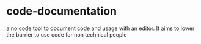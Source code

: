 # code-documentation
a no code tool to document code and usage with an editor. It aims to lower the barrier to use code for non technical people
